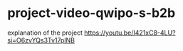 # project-video-qwipo-s-b2b
explanation of the project
https://youtu.be/I421xC8-4LU?si=O6zvYQs3Tv17plNB
